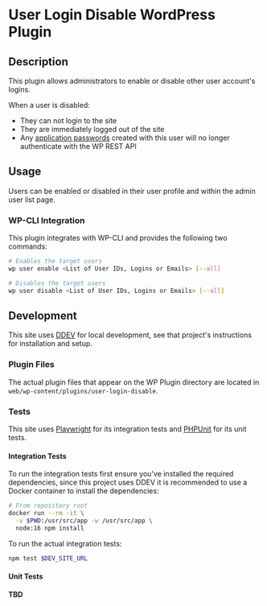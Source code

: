 # User Login Disable WordPress Plugin

## Description
This plugin allows administrators to enable or disable other user account's logins.

When a user is disabled:
* They can not login to the site
* They are immediately logged out of the site
* Any [application passwords](https://make.wordpress.org/core/2020/11/05/application-passwords-integration-guide/) created with this user will no longer authenticate with the WP REST API

## Usage
Users can be enabled or disabled in their user profile and within the admin user list page.

### WP-CLI Integration
This plugin integrates with WP-CLI and provides the following two commands:

```bash
# Enables the target users
wp user enable <List of User IDs, Logins or Emails> [--all]

# Disables the target users
wp user disable <List of User IDs, Logins or Emails> [--all]
```

## Development
This site uses [DDEV](https://ddev.com/) for local development, see that project's instructions for installation and setup.

### Plugin Files
The actual plugin files that appear on the WP Plugin directory are located in `web/wp-content/plugins/user-login-disable`.

### Tests
This site uses [Playwright](https://playwright.dev/) for its integration tests and [PHPUnit](https://phpunit.de/) for its unit tests.

#### Integration Tests
To run the integration tests first ensure you've installed the required dependencies, since this project uses DDEV it is recommended to use a Docker container to install the dependencies:
```bash
# From repository root
docker run --rm -it \
  -v $PWD:/usr/src/app -w /usr/src/app \
  node:16 npm install
```

To run the actual integration tests:
```bash
npm test $DEV_SITE_URL
```

#### Unit Tests
**TBD**
